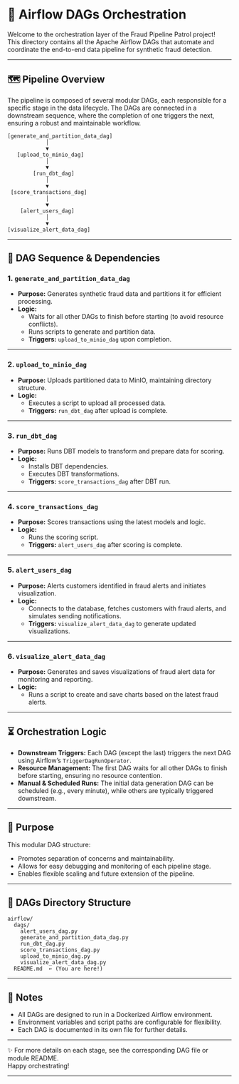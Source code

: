 # 🚦 Airflow DAGs Orchestration

Welcome to the orchestration layer of the Fraud Pipeline Patrol project!  
This directory contains all the Apache Airflow DAGs that automate and coordinate the end-to-end data pipeline for synthetic fraud detection.

---

## 🗺️ Pipeline Overview

The pipeline is composed of several modular DAGs, each responsible for a specific stage in the data lifecycle. The DAGs are connected in a downstream sequence, where the completion of one triggers the next, ensuring a robust and maintainable workflow.

```
[generate_and_partition_data_dag]
            │
            ▼
   [upload_to_minio_dag]
            │
            ▼
        [run_dbt_dag]
            │
            ▼
 [score_transactions_dag]
            │
            ▼
    [alert_users_dag]
            │
            ▼
[visualize_alert_data_dag]
```

---

## 🔄 DAG Sequence & Dependencies

### 1. `generate_and_partition_data_dag`
- **Purpose:** Generates synthetic fraud data and partitions it for efficient processing.
- **Logic:**  
  - Waits for all other DAGs to finish before starting (to avoid resource conflicts).
  - Runs scripts to generate and partition data.
  - **Triggers:** `upload_to_minio_dag` upon completion.

---

### 2. `upload_to_minio_dag`
- **Purpose:** Uploads partitioned data to MinIO, maintaining directory structure.
- **Logic:**  
  - Executes a script to upload all processed data.
  - **Triggers:** `run_dbt_dag` after upload is complete.

---

### 3. `run_dbt_dag`
- **Purpose:** Runs DBT models to transform and prepare data for scoring.
- **Logic:**  
  - Installs DBT dependencies.
  - Executes DBT transformations.
  - **Triggers:** `score_transactions_dag` after DBT run.

---

### 4. `score_transactions_dag`
- **Purpose:** Scores transactions using the latest models and logic.
- **Logic:**  
  - Runs the scoring script.
  - **Triggers:** `alert_users_dag` after scoring is complete.

---

### 5. `alert_users_dag`
- **Purpose:** Alerts customers identified in fraud alerts and initiates visualization.
- **Logic:**  
  - Connects to the database, fetches customers with fraud alerts, and simulates sending notifications.
  - **Triggers:** `visualize_alert_data_dag` to generate updated visualizations.

---

### 6. `visualize_alert_data_dag`
- **Purpose:** Generates and saves visualizations of fraud alert data for monitoring and reporting.
- **Logic:**  
  - Runs a script to create and save charts based on the latest fraud alerts.

---

## ⏳ Orchestration Logic

- **Downstream Triggers:** Each DAG (except the last) triggers the next DAG using Airflow’s `TriggerDagRunOperator`.
- **Resource Management:** The first DAG waits for all other DAGs to finish before starting, ensuring no resource contention.
- **Manual & Scheduled Runs:** The initial data generation DAG can be scheduled (e.g., every minute), while others are typically triggered downstream.

---

## 🎯 Purpose

This modular DAG structure:
- Promotes separation of concerns and maintainability.
- Allows for easy debugging and monitoring of each pipeline stage.
- Enables flexible scaling and future extension of the pipeline.

---

## 📂 DAGs Directory Structure

```
airflow/
  dags/
    alert_users_dag.py
    generate_and_partition_data_dag.py
    run_dbt_dag.py
    score_transactions_dag.py
    upload_to_minio_dag.py
    visualize_alert_data_dag.py
  README.md  ← (You are here!)
```

---

## 📝 Notes

- All DAGs are designed to run in a Dockerized Airflow environment.
- Environment variables and script paths are configurable for flexibility.
- Each DAG is documented in its own file for further details.

---

✨ For more details on each stage, see the corresponding DAG file or module README.  
Happy orchestrating!

---
